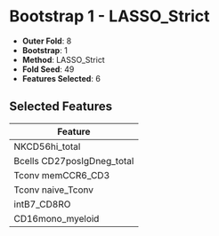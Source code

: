 # Bootstrap 1 - LASSO_Strict

- **Outer Fold**: 8
- **Bootstrap**: 1
- **Method**: LASSO_Strict
- **Fold Seed**: 49
- **Features Selected**: 6

## Selected Features

| Feature |
|---------|
| NKCD56hi_total |
| Bcells CD27posIgDneg_total |
| Tconv memCCR6_CD3 |
| Tconv naive_Tconv |
| intB7_CD8RO |
| CD16mono_myeloid |
